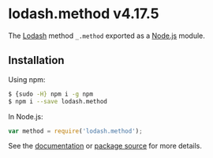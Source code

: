 # lodash.method v4.17.5

The [Lodash](https://lodash.com/) method `_.method` exported as a [Node.js](https://nodejs.org/) module.

## Installation

Using npm:
```bash
$ {sudo -H} npm i -g npm
$ npm i --save lodash.method
```

In Node.js:
```js
var method = require('lodash.method');
```

See the [documentation](https://lodash.com/docs#method) or [package source](https://github.com/lodash/lodash/blob/4.17.5-npm-packages/lodash.method) for more details.
